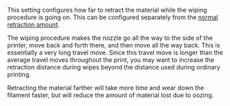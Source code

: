 This setting configures how far to retract the material while the wiping procedure is going on. This can be configured separately from the [normal retraction amount](../material/retraction_amount.md).

The wiping procedure makes the nozzle go all the way to the side of the printer, move back and forth there, and then move all the way back. This is essentially a very long travel move. Since this travel move is longer than the average travel moves throughout the print, you may want to increase the retraction distance during wipes beyond the distance used during ordinary printing.

Retracting the material farther will take more time and wear down the filament faster, but will reduce the amount of material lost due to oozing.